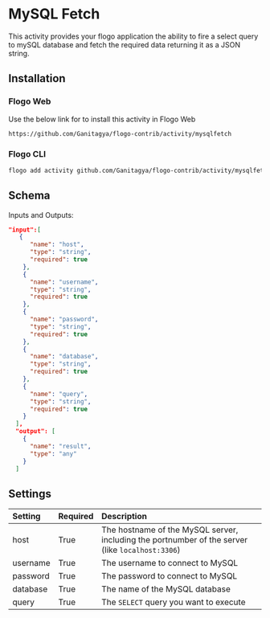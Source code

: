 # MySQL Fetch
This activity provides your flogo application the ability to fire a select query to mySQL database and fetch the required data returning it as a JSON string.

## Installation
### Flogo Web
Use the below link for to install this activity in Flogo Web
```
https://github.com/Ganitagya/flogo-contrib/activity/mysqlfetch
```
### Flogo CLI
```bash
flogo add activity github.com/Ganitagya/flogo-contrib/activity/mysqlfetch
```

## Schema
Inputs and Outputs:

```json
"input":[
   {
      "name": "host",
      "type": "string",
      "required": true
    },
    {
      "name": "username",
      "type": "string",
      "required": true
    },
    {
      "name": "password",
      "type": "string",
      "required": true
    },
    {
      "name": "database",
      "type": "string",
      "required": true
    },
    {
      "name": "query",
      "type": "string",
      "required": true
    }
  ],
  "output": [
    {
      "name": "result",
      "type": "any"
    }
  ]
```

## Settings
| Setting     | Required | Description |
|:------------|:---------|:------------|
| host        | True     | The hostname of the MySQL server, including the portnumber of the server  (like `localhost:3306`)|    
| username    | True     | The username to connect to MySQL |  
| password    | True     | The password to connect to MySQL |  
| database    | True     | The name of the MySQL database |  
| query       | True     | The `SELECT` query you want to execute |  